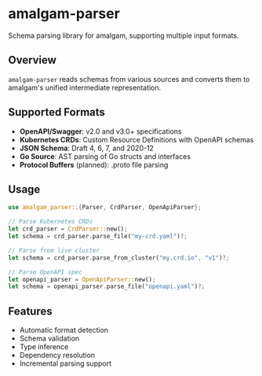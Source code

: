 # amalgam-parser

Schema parsing library for amalgam, supporting multiple input formats.

## Overview

`amalgam-parser` reads schemas from various sources and converts them to amalgam's unified intermediate representation.

## Supported Formats

- **OpenAPI/Swagger**: v2.0 and v3.0+ specifications
- **Kubernetes CRDs**: Custom Resource Definitions with OpenAPI schemas
- **JSON Schema**: Draft 4, 6, 7, and 2020-12
- **Go Source**: AST parsing of Go structs and interfaces
- **Protocol Buffers** (planned): .proto file parsing

## Usage

```rust
use amalgam_parser::{Parser, CrdParser, OpenApiParser};

// Parse Kubernetes CRDs
let crd_parser = CrdParser::new();
let schema = crd_parser.parse_file("my-crd.yaml")?;

// Parse from live cluster
let schema = crd_parser.parse_from_cluster("my.crd.io", "v1")?;

// Parse OpenAPI spec
let openapi_parser = OpenApiParser::new();
let schema = openapi_parser.parse_file("openapi.yaml")?;
```

## Features

- Automatic format detection
- Schema validation
- Type inference
- Dependency resolution
- Incremental parsing support

